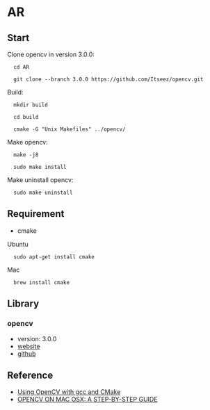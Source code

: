 # AR

## Start

Clone opencv in version 3.0.0:
```
  cd AR

  git clone --branch 3.0.0 https://github.com/Itseez/opencv.git
```

Build:
```
  mkdir build

  cd build

  cmake -G "Unix Makefiles" ../opencv/
```

Make opencv:
```
  make -j8

  sudo make install
```

Make uninstall opencv:
```
  sudo make uninstall
```

## Requirement

- cmake

Ubuntu
```
  sudo apt-get install cmake
```

Mac
```
  brew install cmake
```

## Library

### opencv

- version: 3.0.0
- [website](http://opencv.org)
- [github](https://github.com/Itseez/opencv)

## Reference

- [Using OpenCV with gcc and CMake](http://docs.opencv.org/doc/tutorials/introduction/linux_gcc_cmake/linux_gcc_cmake.html)
- [OPENCV ON MAC OSX: A STEP-BY-STEP GUIDE](http://tilomitra.com/opencv-on-mac-osx/)
